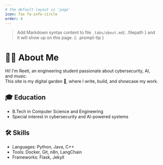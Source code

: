 ```yaml
---
# the default layout is 'page'
icon: fas fa-info-circle
order: 4
---
```




> Add Markdown syntax content to file `_tabs/about.md`{: .filepath } and it will show up on this page.
{: .prompt-tip }

# 👩‍💻 About Me

Hi! I'm Reeti, an engineering student passionate about cybersecurity, AI, and music.  
This site is my digital garden 🌱, where I write, build, and showcase my work.

## 🎓 Education

- B.Tech in Computer Science and Engineering  
- Special interest in cybersecurity and AI-powered systems

## 🛠️ Skills

- Languages: Python, Java, C++
- Tools: Docker, Git, n8n, LangChain
- Frameworks: Flask, Jekyll
